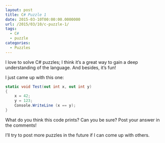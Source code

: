 ```yaml
---
layout: post
title: C# Puzzle 1
date: 2015-03-10T00:00:00.0000000
url: /2015/03/10/c-puzzle-1/
tags:
  - C#
  - puzzle
categories:
  - Puzzles
---
```



I love to solve C# puzzles; I think it’s a great way to gain a deep understanding of the language. And besides, it’s fun!

I just came up with this one:

```csharp
static void Test(out int x, out int y)
{
    x = 42;
    y = 123;
    Console.WriteLine (x == y);
}
```

What do you think this code prints? Can you be sure? Post your answer in the comments!

I’ll try to post more puzzles in the future if I can come up with others.

